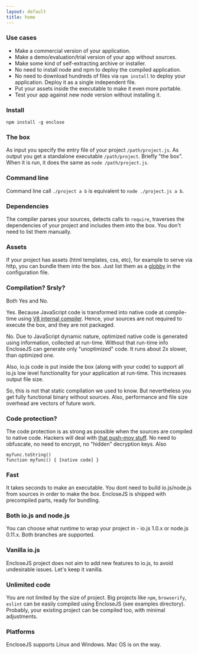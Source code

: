 ```yaml
---
layout: default
title: home
---
```


### Use cases

* Make a commercial version of your
application.
* Make a demo/evaluation/trial version of
your app without sources.
* Make some kind of self-extracting
archive or installer.
* No need to install node and npm to
deploy the compiled application.
* No need to download hundreds of files via
`npm install` to deploy your application.
Deploy it as a single independent file.
* Put your assets inside the executable
to make it even more portable.
* Test your app against new node version
without installing it.

### Install

```
npm install -g enclose
```

### The box

As input you specify the entry file of your
project `/path/project.js`. As output you
get a standalone executable `/path/project`.
Briefly "the box". When it is run, it does
the same as `node /path/project.js`.

### Command line

Command line call `./project a b` is
equivalent to `node ./project.js a b`.

### Dependencies

The compiler parses your sources, detects calls
to `require`, traverses the dependencies of
your project and includes them into the box.
You don't need to list them manually.

### Assets

If your project has assets (html templates,
css, etc), for example to serve via http,
you can bundle them into the box. Just
list them as a [globby](https://github.com/sindresorhus/globby)
in the configuration file.

### Compilation? Srsly?

Both Yes and No.

Yes. Because JavaScript code is transformed
into native code at compile-time using
[V8 internal compiler](https://github.com/v8/v8-git-mirror/blob/master/src/compiler.cc).
Hence, your sources are not required to
execute the box, and they are not packaged.

No. Due to JavaScript dynamic nature,
optimized native code is generated
using information, collected at run-time.
Without that run-time info EncloseJS
can generate only "unoptimized" code.
It runs about 2x slower, than optimized
one.

Also, io.js code is put inside the box
(along with your code) to support all
io.js low level functionality for your
application at run-time. This increases
output file size.

So, this is not that static compilation
we used to know. But nevertheless you
get fully functional binary without
sources. Also, performance and file size
overhead are vectors of future work.

### Code protection?

The code protection is as strong as possible
when the sources are compiled to native code.
Hackers will deal with
[that push-mov stuff](https://github.com/v8/v8-git-mirror/blob/master/src/x87/full-codegen-x87.cc#L1110).
No need to obfuscate, no need to encrypt,
no "hidden" decryption keys. Also

```
myfunc.toString()
function myfunc() { [native code] }
```

### Fast

It takes seconds to make an executable.
You dont need to build io.js/node.js
from sources in order to make the box.
EncloseJS is shipped with precompiled
parts, ready for bundling.

### Both io.js and node.js

You can choose what runtime to wrap your
project in - io.js 1.0.x or node.js
0.11.x. Both branches are supported.

### Vanilla io.js

EncloseJS project does not aim to add
new features to io.js, to avoid undesirable
issues. Let's keep it vanilla.

### Unlimited code

You are not limited by the size of project.
Big projects like `npm`, `browserify`, `eslint`
can be easily compiled using EncloseJS
(see examples directory). Probably, your
existing project can be compiled too,
with minimal adjustments.

### Platforms

EncloseJS supports Linux and Windows.
Mac OS is on the way.

